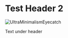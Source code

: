 # Test Header 2

![UltraMinimalismEyecatch](https://github.com/user-attachments/assets/14cd9437-65ac-4a3a-8f06-198213285d1a)

Text under header
